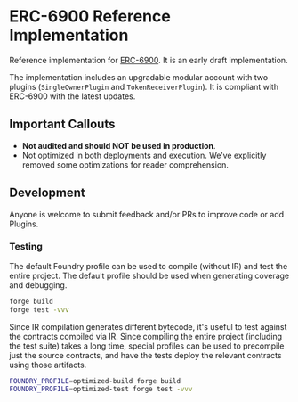 # ERC-6900 Reference Implementation

Reference implementation for [ERC-6900](https://eips.ethereum.org/EIPS/eip-6900). It is an early draft implementation.

The implementation includes an upgradable modular account with two plugins (`SingleOwnerPlugin` and `TokenReceiverPlugin`). It is compliant with ERC-6900 with the latest updates.

## Important Callouts

- **Not audited and should NOT be used in production**.
- Not optimized in both deployments and execution. We’ve explicitly removed some optimizations for reader comprehension.

## Development

Anyone is welcome to submit feedback and/or PRs to improve code or add Plugins.

### Testing

The default Foundry profile can be used to compile (without IR) and test the entire project. The default profile should be used when generating coverage and debugging.

```bash
forge build
forge test -vvv
```

Since IR compilation generates different bytecode, it's useful to test against the contracts compiled via IR. Since compiling the entire project (including the test suite) takes a long time, special profiles can be used to precompile just the source contracts, and have the tests deploy the relevant contracts using those artifacts.

```bash
FOUNDRY_PROFILE=optimized-build forge build
FOUNDRY_PROFILE=optimized-test forge test -vvv
```
